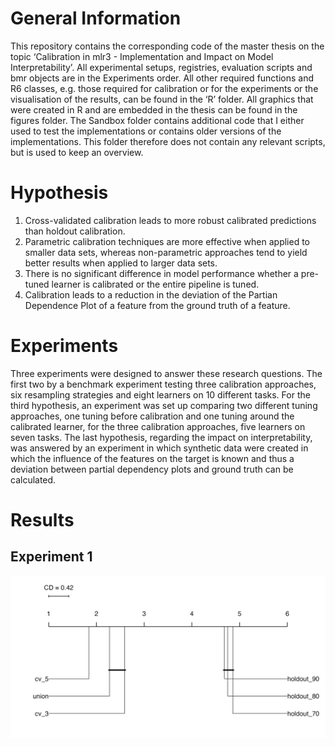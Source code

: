 # General Information
This repository contains the corresponding code of the master thesis on the topic ‘Calibration in mlr3 - Implementation and Impact on Model Interpretability’. All experimental setups, registries, evaluation scripts and bmr objects are in the Experiments order. All other required functions and R6 classes, e.g. those required for calibration or for the experiments or the visualisation of the results, can be found in the ‘R’ folder. All graphics that were created in R and are embedded in the thesis can be found in the figures folder.  The Sandbox folder contains additional code that I either used to test the implementations or contains older versions of the implementations. This folder therefore does not contain any relevant scripts, but is used to keep an overview.

# Hypothesis
1. Cross-validated calibration leads to more robust calibrated predictions than holdout calibration.
2. Parametric calibration techniques are more effective when applied to smaller data sets, whereas non-parametric approaches tend to yield better results when applied to larger data sets.
3. There is no significant difference in model performance whether a pre-tuned learner is calibrated or the entire pipeline is tuned.
4. Calibration leads to a reduction in the deviation of the Partian Dependence Plot of a feature from the ground truth of a feature.

# Experiments 
Three experiments were designed to answer these research questions. The first two by  a benchmark experiment testing three calibration approaches, six resampling strategies and eight learners on 10 different tasks. For the third hypothesis, an experiment was set up comparing two different tuning approaches, one tuning before calibration and one tuning around the calibrated learner, for the three calibration approaches, five learners on seven tasks. The last hypothesis, regarding the impact on interpretability, was answered by an experiment in which synthetic data were created in which the influence of the features on the target is known and thus a deviation between partial dependency plots and ground truth can be calculated. 

# Results
## Experiment 1
![Experiment_1](figures/Exp_1_Resampling_classif.bbrier.jpeg)
